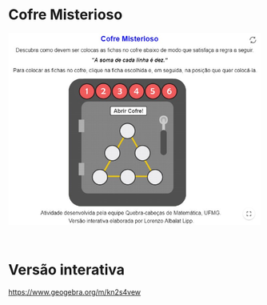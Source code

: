 # Cofre Misterioso

![](preview.jpg)

<br>

# Versão interativa

https://www.geogebra.org/m/kn2s4vew